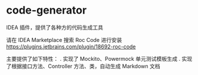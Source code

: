 # code-generator
IDEA 插件，提供了各种方的代码生成工具

请在 IDEA Marketplace 搜索 Roc Code 进行安装
https://plugins.jetbrains.com/plugin/18692-roc-code

主要提供了如下特性：
. 实现了 Mockito、Powermock 单元测试模板生成
. 实现了根据接口方法、Controller 方法、类，自动生成 Markdown 文档
